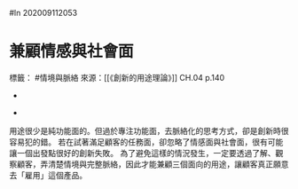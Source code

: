 #ln 202009112053
# 兼顧情感與社會面
標籤： #情境與脈絡
來源：[[《創新的用途理論》]] CH.04 p.140

-

>

-

用途很少是純功能面的。但過於專注功能面，去脈絡化的思考方式，卻是創新時很容易犯的錯。
若在試著滿足顧客的任務面，卻忽略了情感面與社會面，很有可能讓一個出發點很好的創新失敗。
為了避免這樣的情況發生，一定要透過了解、觀察顧客，弄清楚情境與完整脈絡，因此才能兼顧三個面向的用途，讓顧客真正願意去「雇用」這個產品。